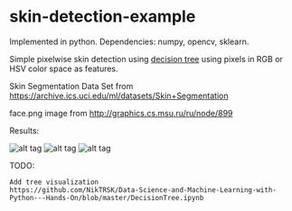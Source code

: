 # skin-detection-example

Implemented in python. Dependencies: numpy, opencv, sklearn.

Simple pixelwise skin detection using [decision tree](http://scikit-learn.org/stable/modules/generated/sklearn.tree.DecisionTreeClassifier.html) using pixels in RGB or HSV color space as features.

Skin Segmentation Data Set from https://archive.ics.uci.edu/ml/datasets/Skin+Segmentation

face.png image from http://graphics.cs.msu.ru/ru/node/899

Results:

![alt tag](https://github.com/mrgloom/Simple-skin-detection/blob/master/face.png)
![alt tag](https://github.com/mrgloom/Simple-skin-detection/blob/master/results/result_RGB.png) 
![alt tag](https://github.com/mrgloom/Simple-skin-detection/blob/master/results/result_HSV.png)


TODO:
~~~
Add tree visualization
https://github.com/NikTRSK/Data-Science-and-Machine-Learning-with-Python---Hands-On/blob/master/DecisionTree.ipynb
~~~
